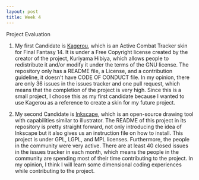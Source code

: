 ```yaml
---
layout: post
title: Week 4
---
```


Project Evaluation

1. My first Candidate is [Kagerou](https://github.com/hibiyasleep/kagerou), which is an Active Combat Tracker skin for Final Fantasy 14. It is under a Free Copyright license created by the creator of the project, Kuriyama Hibiya, which allows people to redistribute it and/or modify it under the terms of the GNU license. The repository only has a README file, a License, and a contribution guideline, it doesn't have CODE OF CONDUCT file. In my opinion, there are only 36 issues in the issues tracker and one pull request, which means that the completion of the project is very high. Since this is a small project, I choose this as my first candidate because I wanted to use Kagerou as a reference to create a skin for my future project. 

2. My second Candidate is [Inkscape](https://gitlab.com/inkscape/inkscape/-/tree/master), which is an open-source drawing tool with capabilities similar to illustrator. The README of this project in its repository is pretty straight forward, not only introducing the idea of Inkscape but it also gives us an instruction file on how to install. This project is under GPL, LGPL, and MPL licenses. Furthermore, the people in the community were very active. There are at least 40 closed issues in the issues tracker in each month, which means the people in the community are spending most of their time contributing to the project. In my opinion, I think I will learn some dimensional coding experiences while contributing to the project. 
